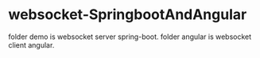 # websocket-SpringbootAndAngular
folder demo is websocket server spring-boot.
folder angular is websocket client angular.
